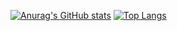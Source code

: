 [![Anurag's GitHub stats](https://github-readme-stats.vercel.app/api?username=caoalbert)](https://github.com/anuraghazra/github-readme-stats)
[![Top Langs](https://github-readme-stats.vercel.app/api/top-langs/?username=caoalbert&langs_count=4)](https://github.com/anuraghazra/github-readme-stats)
